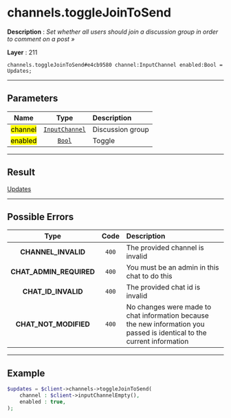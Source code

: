 # channels.toggleJoinToSend

**Description** : *Set whether all users should join a discussion group in order to comment on a post &raquo;*

**Layer** : 211

```tl
channels.toggleJoinToSend#e4cb9580 channel:InputChannel enabled:Bool = Updates;
```

---

## Parameters

| Name | Type | Description |
| :---: | :---: | :--- |
| <mark>channel</mark> | [`InputChannel`](type/InputChannel) | Discussion group |
| <mark>enabled</mark> | [`Bool`](type/Bool) | Toggle |

---

## Result

[Updates](type/Updates)

---

## Possible Errors

| Type | Code | Description |
| :---: | :---: | :--- |
| **CHANNEL_INVALID** | `400` | The provided channel is invalid |
| **CHAT_ADMIN_REQUIRED** | `400` | You must be an admin in this chat to do this |
| **CHAT_ID_INVALID** | `400` | The provided chat id is invalid |
| **CHAT_NOT_MODIFIED** | `400` | No changes were made to chat information because the new information you passed is identical to the current information |

---

## Example

```php
$updates = $client->channels->toggleJoinToSend(
	channel : $client->inputChannelEmpty(),
	enabled : true,
);
```